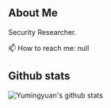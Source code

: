 ## About Me
Security Researcher.

📫 How to reach me: null
## Github stats

![Yumingyuan's github stats](https://github-readme-stats.vercel.app/api?username=Yumingyuan&count_private=true&show_icons=true&theme=vue)
